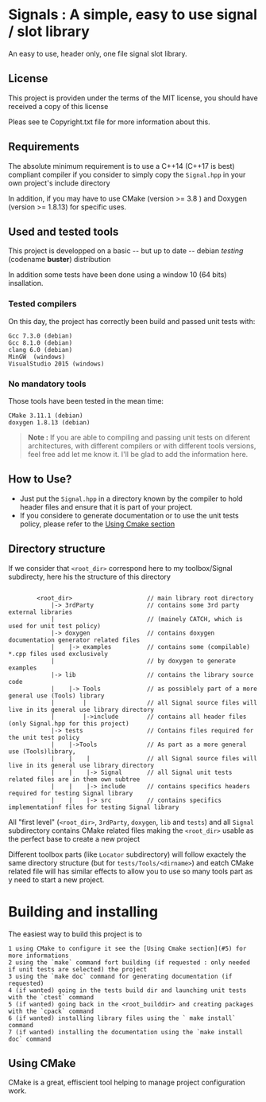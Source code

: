 # Signals : A simple, easy to use signal / slot library


An easy to use, header only, one file signal slot library.

## License

This project is providen under the terms of the MIT license,
you should have received a copy of this license

Pleas see te Copyright.txt file for more information about this.

<a id="1"></a>
## Requirements 

The absolute minimum requirement is to use a C++14 (C++17 is best) compliant
compiler if you consider to simply copy the `Signal.hpp` in your own
project's include directory

In addition, if you may have to use CMake (version >= 3.8 ) and Doxygen 
(version >= 1.8.13) for specific uses.

<a id="2"></a>
## Used and tested tools

This project is developped on a basic -- but up to date -- debian *testing* (codename **buster**) distribution 

In addition some tests have been done using a window 10 (64 bits) insallation.

<a id="2.1"></a>
### Tested compilers
On this day, the project has correctly been build and passed unit tests with: 

	Gcc 7.3.0 (debian)
	Gcc 8.1.0 (debian)
	clang 6.0 (debian)
	MinGW  (windows)
	VisualStudio 2015 (windows)
	
<a id="2.2"></a>
### No mandatory tools

Those tools have been tested in the mean time:

	CMake 3.11.1 (debian)
	doxygen 1.8.13 (debian)

> **Note :** If you are able to compiling and passing unit tests on diferent
> architectures, with different compilers or with different tools versions,
> feel free add let me know it.  I'll be glad to add the information here.

<a id="3"></a>
## How to Use? 

- Just put the `Signal.hpp` in a directory known by the compiler to
hold header files and ensure that it is part of your project.
- If you considere to generate documentation or to use the unit tests policy,
 please refer to the [Using Cmake section](#5)

<a id="4"></a>
## Directory structure 
If we consider that `<root_dir>` correspond here to my toolbox/Signal subdirecty,
here his the structure of this directory

```

        <root_dir>                     // main library root directory
            |-> 3rdParty               // contains some 3rd party external libraries 
            |                          // (mainely CATCH, which is used for unit test policy)
            |-> doxygen                // contains doxygen documentation generator related files
            |    |-> examples          // contains some (compilable) *.cpp files used exclusively
            |                          // by doxygen to generate examples
            |-> lib                    // contains the library source code
            |    |-> Tools             // as possiblely part of a more general use (Tools) library
            |        |                 // all Signal source files will live in its general use library directory
            |        |->include        // contains all header files (only Signal.hpp for this project)
            |-> tests                  // Contains files required for the unit test policy
            |    |->Tools              // As part as a more general use (Tools)library, 
            |    |    |                // all Signal source files will live in its general use library directory
            |    |    |-> Signal       // all Signal unit tests related files are in them own subtree
            |    |    |-> include      // contains specifics headers required for testing Signal library
            |    |    |-> src          // contains specifics implementationf files for testing Signal library
```

All "first level" (`<root_dir>`, `3rdParty`, `doxygen`, `lib` and `tests`)
and all `Signal` subdirectory contains CMake related files making the `<root_dir>`
usable as the perfect base to create a new project

Different toolbox parts (like `Locator` subdirectory) will follow exactely the same
directory structure (but for `tests/Tools/<dirname>`) and eatch CMake related file
will has similar effects to allow you to use so many tools part as y need 
to start a new project.
<a id="5"></a>
# Building and installing
The easiest way to build this project is to

	1 using CMake to configure it see the [Using Cmake section](#5) for more informations
	2 using the `make` command fort building (if requested : only needed if unit tests are selected) the project 
	3 using the `make doc` command for generating documentation (if requested)
	4 (if wanted) going in the tests build dir and launching unit tests with the `ctest` command
	5 (if wanted) going back in the <root_builddir> and creating packages with the `cpack` command
	6 (if wanted) installing library files using the ` make install` command
	7 (if wanted) installing the documentation using the `make install doc` command

<a id="6"></a>
## Using CMake 

CMake is a great, effiscient tool helping to manage project configuration work.
